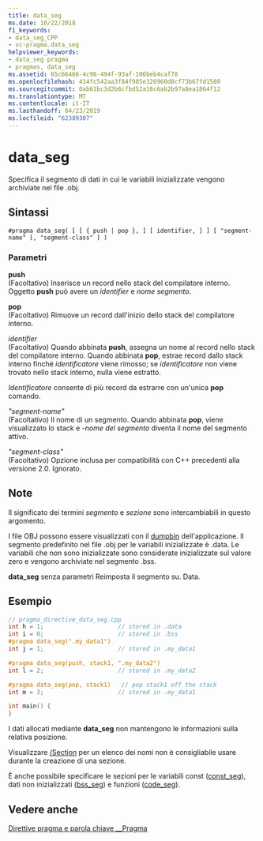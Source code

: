 ```yaml
---
title: data_seg
ms.date: 10/22/2018
f1_keywords:
- data_seg_CPP
- vc-pragma.data_seg
helpviewer_keywords:
- data_seg pragma
- pragmas, data_seg
ms.assetid: 65c66466-4c98-494f-93af-106beb4caf78
ms.openlocfilehash: 414fc542aa3f84f985e326960d8cf73b67fd1580
ms.sourcegitcommit: 0ab61bc3d2b6cfbd52a16c6ab2b97a8ea1864f12
ms.translationtype: MT
ms.contentlocale: it-IT
ms.lasthandoff: 04/23/2019
ms.locfileid: "62389307"
---
```

# <a name="dataseg"></a>data_seg

Specifica il segmento di dati in cui le variabili inizializzate vengono archiviate nel file .obj.

## <a name="syntax"></a>Sintassi

```
#pragma data_seg( [ [ { push | pop }, ] [ identifier, ] ] [ "segment-name" [, "segment-class" ] )
```

### <a name="parameters"></a>Parametri

**push**<br/>
(Facoltativo) Inserisce un record nello stack del compilatore interno. Oggetto **push** può avere un *identifier* e *nome segmento*.

**pop**<br/>
(Facoltativo) Rimuove un record dall'inizio dello stack del compilatore interno.

*identifier*<br/>
(Facoltativo) Quando abbinata **push**, assegna un nome al record nello stack del compilatore interno. Quando abbinata **pop**, estrae record dallo stack interno finché *identificatore* viene rimosso; se *identificatore* non viene trovato nello stack interno, nulla viene estratto.

*Identificatore* consente di più record da estrarre con un'unica **pop** comando.

*"segment-name"*<br/>
(Facoltativo) Il nome di un segmento. Quando abbinata **pop**, viene visualizzato lo stack e *-nome del segmento* diventa il nome del segmento attivo.

*"segment-class"*<br/>
(Facoltativo) Opzione inclusa per compatibilità con C++ precedenti alla versione 2.0. Ignorato.

## <a name="remarks"></a>Note

Il significato dei termini *segmento* e *sezione* sono intercambiabili in questo argomento.

I file OBJ possono essere visualizzati con il [dumpbin](../build/reference/dumpbin-command-line.md) dell'applicazione. Il segmento predefinito nel file .obj per le variabili inizializzate è .data. Le variabili che non sono inizializzate sono considerate inizializzate sul valore zero e vengono archiviate nel segmento .bss.

**data_seg** senza parametri Reimposta il segmento su. Data.

## <a name="example"></a>Esempio

```cpp
// pragma_directive_data_seg.cpp
int h = 1;                     // stored in .data
int i = 0;                     // stored in .bss
#pragma data_seg(".my_data1")
int j = 1;                     // stored in .my_data1

#pragma data_seg(push, stack1, ".my_data2")
int l = 2;                     // stored in .my_data2

#pragma data_seg(pop, stack1)   // pop stack1 off the stack
int m = 3;                     // stored in .my_data1

int main() {
}
```

I dati allocati mediante **data_seg** non mantengono le informazioni sulla relativa posizione.

Visualizzare [/Section](../build/reference/section-specify-section-attributes.md) per un elenco dei nomi non è consigliabile usare durante la creazione di una sezione.

È anche possibile specificare le sezioni per le variabili const ([const_seg](../preprocessor/const-seg.md)), dati non inizializzati ([bss_seg](../preprocessor/bss-seg.md)) e funzioni ([code_seg](../preprocessor/code-seg.md)).

## <a name="see-also"></a>Vedere anche

[Direttive pragma e parola chiave __Pragma](../preprocessor/pragma-directives-and-the-pragma-keyword.md)
